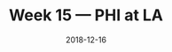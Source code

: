 ---
layout: game
title: Week 15 — PHI at LA
season: 2018
game_id: 2018_15_PHI_LA
week: 15
date: 2018-12-16
home_team: LA
away_team: PHI
final_home: 23
final_away: 30
pbp_url: /assets/data/pbp/2018/2018_15_PHI_LA.csv.gz
---